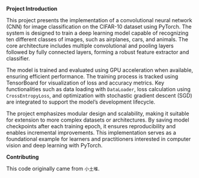 **Project Introduction**

This project presents the implementation of a convolutional neural network (CNN) for image classification on the CIFAR-10 dataset using PyTorch. The system is designed to train a deep learning model capable of recognizing ten different classes of images, such as airplanes, cars, and animals. The core architecture includes multiple convolutional and pooling layers followed by fully connected layers, forming a robust feature extractor and classifier.

The model is trained and evaluated using GPU acceleration when available, ensuring efficient performance. The training process is tracked using TensorBoard for visualization of loss and accuracy metrics. Key functionalities such as data loading with `DataLoader`, loss calculation using `CrossEntropyLoss`, and optimization with stochastic gradient descent (SGD) are integrated to support the model’s development lifecycle.

The project emphasizes modular design and scalability, making it suitable for extension to more complex datasets or architectures. By saving model checkpoints after each training epoch, it ensures reproducibility and enables incremental improvements. This implementation serves as a foundational example for learners and practitioners interested in computer vision and deep learning with PyTorch.

**Contributing**

This code originally came from `小土堆`.
